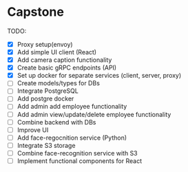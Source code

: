 # Capstone
TODO:
- [x] Proxy setup(envoy)
- [x] Add simple UI client (React)
- [x] Add camera caption functionality
- [x] Create basic gRPC endpoints (API)
- [x] Set up docker for separate services (client, server, proxy) 
- [ ] Create models/types for DBs
- [ ] Integrate PostgreSQL
- [ ] Add postgre docker
- [ ] Add admin add employee functionality
- [ ] Add admin view/update/delete employee functionality
- [ ] Combine backend with DBs
- [ ] Improve UI 
- [ ] Add face-regocnition service (Python)
- [ ] Integrate S3 storage
- [ ] Combine face-recognition service with S3
- [ ] Implement functional components for React
